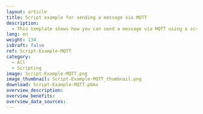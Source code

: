 ```yaml
---
layout: article
title: Script example for sending a message via MQTT
description: 
  - This template shows how you can send a message via MQTT using a script.
lang: en
weight: 134
isDraft: false
ref: Script-Example-MQTT
category:
  - All
  - Scripting
image: Script-Example-MQTT.png
image_thumbnail: Script-Example-MQTT_thumbnail.png
download: Script-Example-MQTT.pbmx
overview_description:
overview_benefits:
overview_data_sources:
---
```

